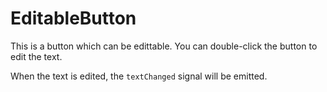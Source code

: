 # EditableButton

This is a button which can be edittable.
You can double-click the button to edit the text.

When the text is edited, the `textChanged` signal will be emitted.
